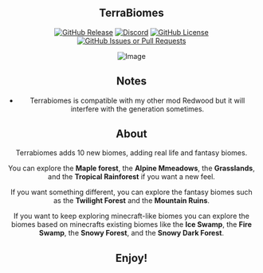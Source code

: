 <div align="center"><p>

## TerraBiomes

[![GitHub Release](https://img.shields.io/github/v/release/JCS-Mecabricks/Terrabiomes?include_prereleases&display_name=release&logo=github&color=dark-green)](https://github.com/JCS-Mecabricks/TerraBiomes/releases)
[![Discord](https://img.shields.io/discord/1362623309606289561?logo=discord&color=blue)](https://discord.gg/esy7Fy8Pfk)
[![GitHub License](https://img.shields.io/github/license/JCS-Mecabricks/Terrabiomes?color=%2342e3f5)](https://github.com/JCS-Mecabricks/TerraBiomes/blob/main/LICENSE)
[![GitHub Issues or Pull Requests](https://img.shields.io/github/issues/JCS-Mecabricks/Terrabiomes?logo=github&color=yellow)](https://github.com/JCS-Mecabricks/TerraBiomes/issues)

![Image](https://github.com/user-attachments/assets/7a643513-a3c2-4fcb-9a8b-f9da7b6c786d)

## Notes
- Terrabiomes is compatible with my other mod Redwood but it will interfere with the generation sometimes.

## About
Terrabiomes adds 10 new biomes, adding real life and fantasy biomes.

You can explore the **Maple forest**, the **Alpine Mmeadows**, the **Grasslands**, and the **Tropical Rainforest** if you want a new feel.

If you want something different, you can explore the fantasy biomes such as the **Twilight Forest** and the **Mountain Ruins**.

If you want to keep exploring minecraft-like biomes you can explore the biomes based on minecrafts existing biomes like the **Ice Swamp**, the **Fire Swamp**, the **Snowy Forest**, and the **Snowy Dark Forest**.

## Enjoy!
